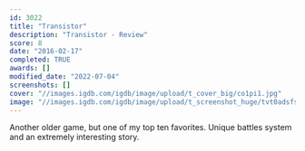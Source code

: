 ```yaml
---
id: 3022
title: "Transistor"
description: "Transistor - Review"
score: 8
date: "2016-02-17"
completed: TRUE
awards: []
modified_date: "2022-07-04"
screenshots: []
cover: "//images.igdb.com/igdb/image/upload/t_cover_big/co1pi1.jpg"
image: "//images.igdb.com/igdb/image/upload/t_screenshot_huge/tvt0adsfs1cad8m2g3m5.jpg"
---
```

Another older game, but one of my top ten favorites. Unique battles system and an extremely interesting story.